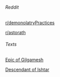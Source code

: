 ###### Reddit

[r/demonolatryPractices](https://reddit.com/r/demonolatryPractices)

[r/astorath](https://www.reddit.com/r/astaroth/)

###### Texts 

[Epic of Gilgamesh](https://www.ancienttexts.org/library/mesopotamian/gilgamesh/)

[Descendant of Ishtar](https://sacred-texts.com/ane/ishtar.htm)
